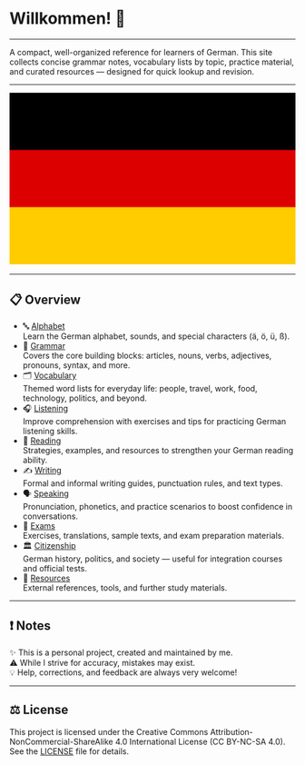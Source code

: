 # Willkommen! 👋

---

A compact, well-organized reference for learners of German. This site collects concise grammar notes, vocabulary lists by topic, practice material, and curated resources — designed for quick lookup and revision.

---

![German Flag](assets/images/flag-full.svg)

---

## 📋 Overview

- 🔤 [Alphabet](alphabet/README.md)  
  Learn the German alphabet, sounds, and special characters (ä, ö, ü, ß).
- 🧩 [Grammar](grammar/README.md)  
  Covers the core building blocks: articles, nouns, verbs, adjectives, pronouns, syntax, and more.
- 🗂️ [Vocabulary](vocabulary/README.md)  
  Themed word lists for everyday life: people, travel, work, food, technology, politics, and beyond.
- 🎧 [Listening](listening/README.md)  
  Improve comprehension with exercises and tips for practicing German listening skills.
- 📖 [Reading](reading/README.md)  
  Strategies, examples, and resources to strengthen your German reading ability.
- ✍️ [Writing](writing/README.md)  
  Formal and informal writing guides, punctuation rules, and text types.
- 🗣️ [Speaking](speaking/README.md)  
  Pronunciation, phonetics, and practice scenarios to boost confidence in conversations.
- 📝 [Exams](exams/README.md)  
  Exercises, translations, sample texts, and exam preparation materials.
- 🏛️ [Citizenship](citizenship/README.md)  
  German history, politics, and society — useful for integration courses and official tests.
- 🔗 [Resources](resources/README.md)  
  External references, tools, and further study materials.

---

## ❗ Notes

✨ This is a personal project, created and maintained by me.  
⚠️ While I strive for accuracy, mistakes may exist.  
💡 Help, corrections, and feedback are always very welcome!

---

## ⚖️ License
This project is licensed under the Creative Commons Attribution-NonCommercial-ShareAlike 4.0 International License (CC BY-NC-SA 4.0).  
See the [LICENSE](https://github.com/Tsimpliarakis/German-Cheat-Sheet/?tab=License-1-ov-file#readme) file for details.
